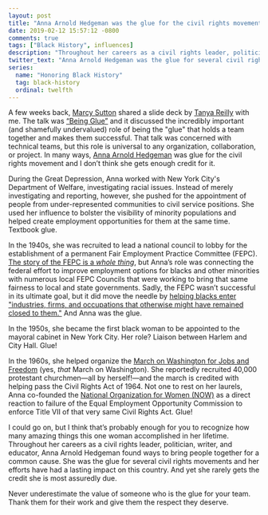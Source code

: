 ```yaml
---
layout: post
title: "Anna Arnold Hedgeman was the glue for the civil rights movement"
date: 2019-02-12 15:57:12 -0800
comments: true
tags: ["Black History", influences]
description: "Throughout her careers as a civil rights leader, politician, writer, and educator, Anna Arnold Hedgeman found ways to bring people together for a common cause."
twitter_text: "Anna Arnold Hedgeman was the glue for several civil rights movements and her efforts have had a lasting impact on this country"
series:
  name: "Honoring Black History"
  tag: black-history
  ordinal: twelfth
---
```


A few weeks back, [Marcy Sutton](https://twitter.com/marcysutton) shared a slide deck by [Tanya Reilly](https://twitter.com/whereistanya) with me. The talk was [“Being Glue”](https://www.slideshare.net/TanyaReilly/being-glue) and it discussed the incredibly important (and shamefully undervalued) role of being the "glue" that holds a team together and makes them successful. That talk was concerned with technical teams, but this role is universal to any organization, collaboration, or project. In many ways, [Anna Arnold Hedgeman](https://www.thoughtco.com/anna-arnold-hedgeman-biography-3530370) was glue for the civil rights movement and I don’t think she gets enough credit for it.

<!-- more -->

During the Great Depression, Anna worked with New York City's Department of Welfare, investigating racial issues. Instead of merely investigating and reporting, however, she pushed for the appointment of people from under-represented communities to civil service positions. She used her influence to bolster the visibility of minority populations and helped create employment opportunities for them at the same time. Textbook glue.

In the 1940s, she was recruited to lead a national council to lobby for the establishment of a permanent Fair Employment Practice Committee (FEPC). [The story of the FEPC is a *whole thing*](https://wikipedia.org/wiki/Fair_Employment_Practice_Committee), but Anna’s role was connecting the federal effort to improve employment options for blacks and other minorities with numerous local FEPC Councils that were working to bring that same fairness to local and state governments. Sadly, the FEPC wasn’t successful in its ultimate goal, but it did move the needle by [helping blacks enter "industries, firms, and occupations that otherwise might have remained closed to them."](https://www.jstor.org/stable/2677909?seq=1#page_scan_tab_contents) And Anna was the glue.

In the 1950s, she became the first black woman to be appointed to the mayoral cabinet in New York City. Her role? Liaison between Harlem and City Hall. Glue!

In the 1960s, she helped organize the [March on Washington for Jobs and Freedom](https://en.wikipedia.org/wiki/March_on_Washington_for_Jobs_and_Freedom) (yes, *that* March on Washington). She reportedly recruited 40,000 protestant churchmen—all by herself!—and the march is credited with helping pass the Civil Rights Act of 1964. Not one to rest on her laurels, Anna co-founded the [National Organization for Women (NOW)](https://en.wikipedia.org/wiki/National_Organization_for_Women) as a direct reaction to failure of the Equal Employment Opportunity Commission to enforce Title VII of that very same Civil Rights Act. Glue!

I could go on, but I think that’s probably enough for you to recognize how many amazing things this one woman accomplished in her lifetime. Throughout her careers as a civil rights leader, politician, writer, and educator, Anna Arnold Hedgeman found ways to bring people together for a common cause. She was the glue for several civil rights movements and her efforts have had a lasting impact on this country. And yet she rarely gets the credit she is most assuredly due.

Never underestimate the value of someone who is the glue for your team. Thank them for their work and give them the respect they deserve.